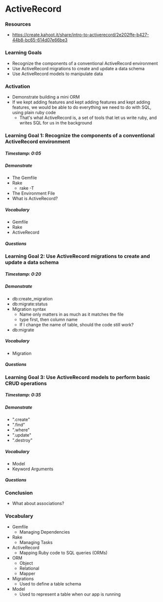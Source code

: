 # ActiveRecord


### Resources
* https://create.kahoot.it/share/intro-to-activerecord/2e202ffe-b427-44b8-bc65-614d07e66be3



### Learning Goals

* Recognize the components of a conventional ActiveRecord environment
* Use ActiveRecord migrations to create and update a data schema
* Use ActiveRecord models to manipulate data



### Activation

* Demonstrate building a mini ORM
* If we kept adding features and kept adding features and kept adding features, we would be able to do everything we need to do with SQL, using plain ruby code
  * That's what ActiveRecord is, a set of tools that let us write ruby, and writes SQL for us in the background



### Learning Goal 1: Recognize the components of a conventional ActiveRecord environment

##### Timestamp: 0:05

##### Demonstrate
* The Gemfile
* Rake
  * rake -T
* The Environment File
* What is ActiveRecord?

##### Vocabulary
* Gemfile
* Rake
* ActiveRecord

##### Questions 



### Learning Goal 2: Use ActiveRecord migrations to create and update a data schema

##### Timestamp: 0:20

##### Demonstrate

- db:create_migration
- db:migrate:status
- Migration syntax
  - Name only matters in as much as it matches the file
  - type first, then column name
  - If I change the name of table, should the code still work?
- db:migrate

##### Vocabulary

- Migration

##### Questions 



### Learning Goal 3: Use ActiveRecord models to perform basic CRUD operations

##### Timestamp: 0:35

##### Demonstrate

- ".create"
- ".find"
- ".where"
- ".update"
- ".destroy"

##### Vocabulary

- Model
- Keyword Arguments

##### Questions 


### Conclusion 
* What about associations?


### Vocabulary

- Gemfile
    - Managing Dependencies
- Rake
    - Managing Tasks
- ActiveRecord
    - Mapping Ruby code to SQL queries (ORMs)
- ORM
    - Object
    - Relational
    - Mapper
- Migrations
    - Used to define a table schema
- Model
    - Used to represent a table when our app is running 